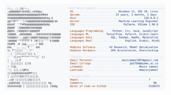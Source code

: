 <picture>
  <source srcset="https://raw.githubusercontent.com/mmazinjameel/mmazinjameel/main/dark_mode.svg?v=1743994732" media="(prefers-color-scheme: dark)">
  <img src="https://raw.githubusercontent.com/mmazinjameel/mmazinjameel/main/light_mode.svg?v=1743994732">
</picture>
